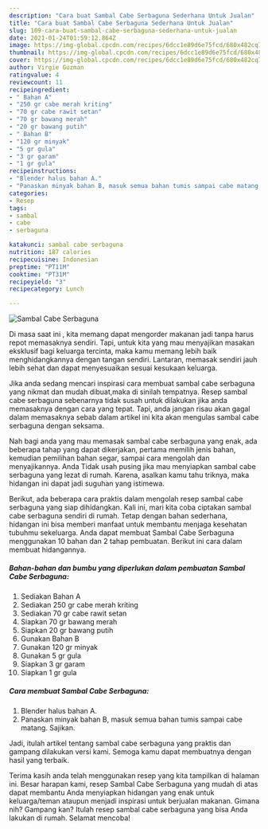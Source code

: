 ```yaml
---
description: "Cara buat Sambal Cabe Serbaguna Sederhana Untuk Jualan"
title: "Cara buat Sambal Cabe Serbaguna Sederhana Untuk Jualan"
slug: 109-cara-buat-sambal-cabe-serbaguna-sederhana-untuk-jualan
date: 2021-01-24T01:59:12.864Z
image: https://img-global.cpcdn.com/recipes/6dcc1e89d6e75fcd/680x482cq70/sambal-cabe-serbaguna-foto-resep-utama.jpg
thumbnail: https://img-global.cpcdn.com/recipes/6dcc1e89d6e75fcd/680x482cq70/sambal-cabe-serbaguna-foto-resep-utama.jpg
cover: https://img-global.cpcdn.com/recipes/6dcc1e89d6e75fcd/680x482cq70/sambal-cabe-serbaguna-foto-resep-utama.jpg
author: Virgie Guzman
ratingvalue: 4
reviewcount: 11
recipeingredient:
- " Bahan A"
- "250 gr cabe merah kriting"
- "70 gr cabe rawit setan"
- "70 gr bawang merah"
- "20 gr bawang putih"
- " Bahan B"
- "120 gr minyak"
- "5 gr gula"
- "3 gr garam"
- "1 gr gula"
recipeinstructions:
- "Blender halus bahan A."
- "Panaskan minyak bahan B, masuk semua bahan tumis sampai cabe matang. Sajikan."
categories:
- Resep
tags:
- sambal
- cabe
- serbaguna

katakunci: sambal cabe serbaguna 
nutrition: 187 calories
recipecuisine: Indonesian
preptime: "PT11M"
cooktime: "PT31M"
recipeyield: "3"
recipecategory: Lunch

---
```



![Sambal Cabe Serbaguna](https://img-global.cpcdn.com/recipes/6dcc1e89d6e75fcd/680x482cq70/sambal-cabe-serbaguna-foto-resep-utama.jpg)

Di masa  saat ini , kita memang dapat mengorder makanan jadi tanpa harus repot memasaknya sendiri. Tapi, untuk kita yang mau menyajikan masakan eksklusif bagi keluarga tercinta, maka kamu memang lebih baik menghidangkannya dengan tangan sendiri. Lantaran, memasak sendiri jauh lebih sehat dan dapat menyesuaikan sesuai kesukaan keluarga.

Jika anda sedang mencari inspirasi cara membuat sambal cabe serbaguna yang nikmat dan mudah dibuat,maka di sinilah tempatnya. Resep sambal cabe serbaguna  sebenarnya tidak susah untuk dilakukan jika anda memasaknya dengan cara yang tepat. Tapi, anda jangan risau akan gagal dalam memasaknya 
sebab dalam artikel ini kita akan mengulas sambal cabe serbaguna dengan seksama.  



Nah bagi anda yang mau memasak sambal cabe serbaguna yang enak, ada beberapa tahap yang dapat dikerjakan, pertama memilih jenis bahan, kemudian pemilihan bahan segar, sampai cara mengolah dan menyajikannya. Anda Tidak usah pusing jika mau menyiapkan sambal cabe serbaguna yang lezat di rumah. Karena, asalkan kamu  tahu triknya, maka hidangan ini dapat jadi suguhan yang istimewa.

Berikut, ada beberapa cara praktis  dalam mengolah resep sambal cabe serbaguna yang siap dihidangkan. Kali ini, mari kita coba ciptakan sambal cabe serbaguna sendiri di rumah. Tetap dengan bahan sederhana, hidangan ini bisa memberi manfaat untuk membantu menjaga kesehatan tubuhmu sekeluarga. Anda dapat membuat Sambal Cabe Serbaguna menggunakan 10 bahan dan 2 tahap pembuatan. Berikut ini cara dalam membuat hidangannya.

<!--inarticleads1-->

##### Bahan-bahan dan bumbu yang diperlukan dalam pembuatan Sambal Cabe Serbaguna:

1. Sediakan  Bahan A
1. Sediakan 250 gr cabe merah kriting
1. Sediakan 70 gr cabe rawit setan
1. Siapkan 70 gr bawang merah
1. Siapkan 20 gr bawang putih
1. Gunakan  Bahan B
1. Gunakan 120 gr minyak
1. Gunakan 5 gr gula
1. Siapkan 3 gr garam
1. Siapkan 1 gr gula




<!--inarticleads2-->

##### Cara membuat Sambal Cabe Serbaguna:

1. Blender halus bahan A.
1. Panaskan minyak bahan B, masuk semua bahan tumis sampai cabe matang. Sajikan.




Jadi, itulah artikel tentang  sambal cabe serbaguna  yang praktis dan gampang dilakukan versi kami. Semoga kamu dapat membuatnya dengan hasil yang terbaik. 

Terima kasih anda telah menggunakan resep yang kita tampilkan di halaman ini. Besar harapan kami, resep  Sambal Cabe Serbaguna yang mudah di atas dapat membantu Anda menyiapkan hidangan yang enak untuk keluarga/teman ataupun menjadi inspirasi untuk berjualan makanan. Gimana nih? Gampang kan? Itulah resep sambal cabe serbaguna yang bisa Anda lakukan di rumah. Selamat mencoba!

